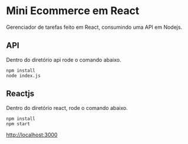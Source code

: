 # Mini Ecommerce em React

Gerenciador de tarefas feito em React, consumindo uma API em Nodejs.

## API

Dentro do diretório api rode o comando abaixo.

```shell
npm install
node index.js
```

## Reactjs

Dentro do diretório react, rode o comando abaixo.

```shell
npm install
npm start
```
[http://localhost:3000](http://localhost:3000)
